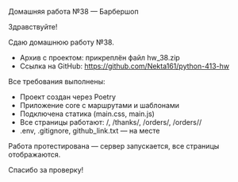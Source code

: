 Домашняя работа №38 — Барбершоп

Здравствуйте!

Сдаю домашнюю работу №38.

- Архив с проектом: прикреплён файл hw_38.zip
- Ссылка на GitHub: https://github.com/Nekta161/python-413-hw

Все требования выполнены:

- Проект создан через Poetry
- Приложение core с маршрутами и шаблонами
- Подключена статика (main.css, main.js)
- Все страницы работают: /, /thanks/, /orders/, /orders/<id>/
- .env, .gitignore, github_link.txt — на месте

Работа протестирована — сервер запускается, все страницы отображаются.

Спасибо за проверку!
